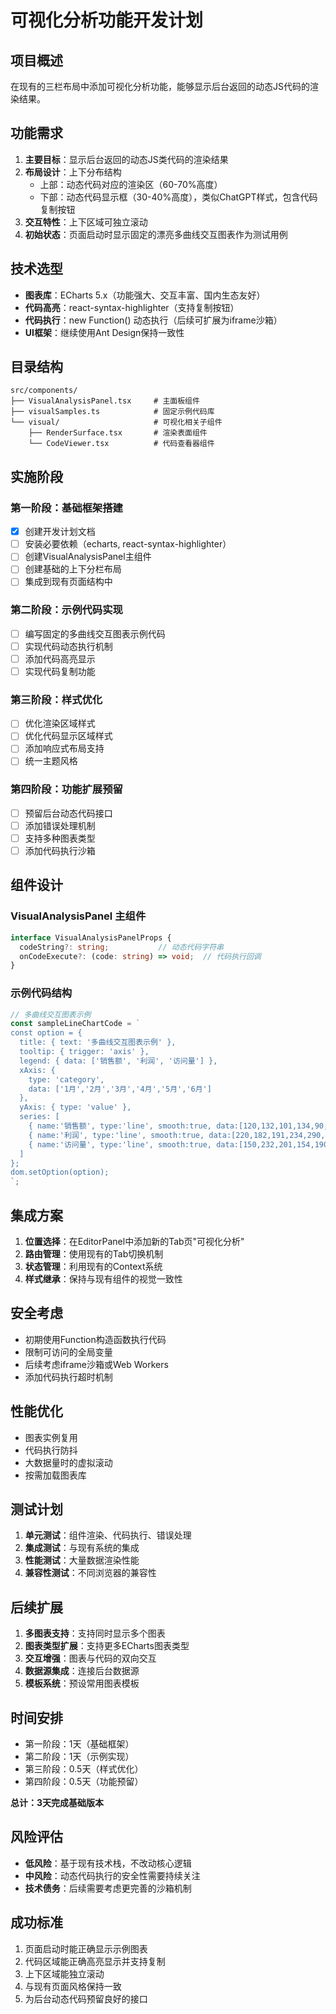 # 可视化分析功能开发计划

## 项目概述
在现有的三栏布局中添加可视化分析功能，能够显示后台返回的动态JS代码的渲染结果。

## 功能需求
1. **主要目标**：显示后台返回的动态JS类代码的渲染结果
2. **布局设计**：上下分布结构
   - 上部：动态代码对应的渲染区（60-70%高度）
   - 下部：动态代码显示框（30-40%高度），类似ChatGPT样式，包含代码复制按钮
3. **交互特性**：上下区域可独立滚动
4. **初始状态**：页面启动时显示固定的漂亮多曲线交互图表作为测试用例

## 技术选型
- **图表库**：ECharts 5.x（功能强大、交互丰富、国内生态友好）
- **代码高亮**：react-syntax-highlighter（支持复制按钮）
- **代码执行**：new Function() 动态执行（后续可扩展为iframe沙箱）
- **UI框架**：继续使用Ant Design保持一致性

## 目录结构
```
src/components/
├── VisualAnalysisPanel.tsx     # 主面板组件
├── visualSamples.ts            # 固定示例代码库
└── visual/                     # 可视化相关子组件
    ├── RenderSurface.tsx       # 渲染表面组件
    └── CodeViewer.tsx          # 代码查看器组件
```

## 实施阶段

### 第一阶段：基础框架搭建
- [x] 创建开发计划文档
- [ ] 安装必要依赖（echarts, react-syntax-highlighter）
- [ ] 创建VisualAnalysisPanel主组件
- [ ] 创建基础的上下分栏布局
- [ ] 集成到现有页面结构中

### 第二阶段：示例代码实现
- [ ] 编写固定的多曲线交互图表示例代码
- [ ] 实现代码动态执行机制
- [ ] 添加代码高亮显示
- [ ] 实现代码复制功能

### 第三阶段：样式优化
- [ ] 优化渲染区域样式
- [ ] 优化代码显示区域样式
- [ ] 添加响应式布局支持
- [ ] 统一主题风格

### 第四阶段：功能扩展预留
- [ ] 预留后台动态代码接口
- [ ] 添加错误处理机制
- [ ] 支持多种图表类型
- [ ] 添加代码执行沙箱

## 组件设计

### VisualAnalysisPanel 主组件
```typescript
interface VisualAnalysisPanelProps {
  codeString?: string;           // 动态代码字符串
  onCodeExecute?: (code: string) => void;  // 代码执行回调
}
```

### 示例代码结构
```javascript
// 多曲线交互图表示例
const sampleLineChartCode = `
const option = {
  title: { text: '多曲线交互图表示例' },
  tooltip: { trigger: 'axis' },
  legend: { data: ['销售额', '利润', '访问量'] },
  xAxis: { 
    type: 'category', 
    data: ['1月','2月','3月','4月','5月','6月'] 
  },
  yAxis: { type: 'value' },
  series: [
    { name:'销售额', type:'line', smooth:true, data:[120,132,101,134,90,230]},
    { name:'利润', type:'line', smooth:true, data:[220,182,191,234,290,330]},
    { name:'访问量', type:'line', smooth:true, data:[150,232,201,154,190,330]}
  ]
};
dom.setOption(option);
`;
```

## 集成方案
1. **位置选择**：在EditorPanel中添加新的Tab页"可视化分析"
2. **路由管理**：使用现有的Tab切换机制
3. **状态管理**：利用现有的Context系统
4. **样式继承**：保持与现有组件的视觉一致性

## 安全考虑
- 初期使用Function构造函数执行代码
- 限制可访问的全局变量
- 后续考虑iframe沙箱或Web Workers
- 添加代码执行超时机制

## 性能优化
- 图表实例复用
- 代码执行防抖
- 大数据量时的虚拟滚动
- 按需加载图表库

## 测试计划
1. **单元测试**：组件渲染、代码执行、错误处理
2. **集成测试**：与现有系统的集成
3. **性能测试**：大量数据渲染性能
4. **兼容性测试**：不同浏览器的兼容性

## 后续扩展
1. **多图表支持**：支持同时显示多个图表
2. **图表类型扩展**：支持更多ECharts图表类型
3. **交互增强**：图表与代码的双向交互
4. **数据源集成**：连接后台数据源
5. **模板系统**：预设常用图表模板

## 时间安排
- 第一阶段：1天（基础框架）
- 第二阶段：1天（示例实现）
- 第三阶段：0.5天（样式优化）
- 第四阶段：0.5天（功能预留）

**总计：3天完成基础版本**

## 风险评估
- **低风险**：基于现有技术栈，不改动核心逻辑
- **中风险**：动态代码执行的安全性需要持续关注
- **技术债务**：后续需要考虑更完善的沙箱机制

## 成功标准
1. 页面启动时能正确显示示例图表
2. 代码区域能正确高亮显示并支持复制
3. 上下区域能独立滚动
4. 与现有页面风格保持一致
5. 为后台动态代码预留良好的接口 
